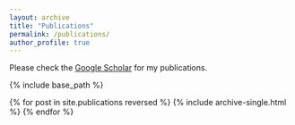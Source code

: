 ```yaml
---
layout: archive
title: "Publications"
permalink: /publications/
author_profile: true
---
```


Please check the [Google Scholar](https://scholar.google.com.hk/citations?hl=en&user=zlCBoJIAAAAJ&view_op=list_works&sortby=pubdate) for my publications.

{% include base_path %}

{% for post in site.publications reversed %}
  {% include archive-single.html %}
{% endfor %}
